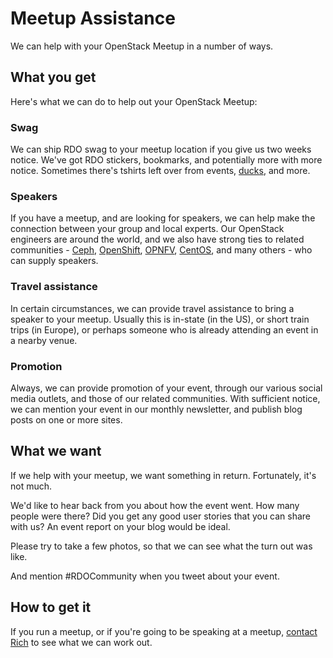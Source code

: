 # Meetup Assistance

We can help with your OpenStack Meetup in a number of ways.

## What you get

Here's what we can do to help out your OpenStack Meetup:

### Swag

We can ship RDO swag to your meetup location if you give us two weeks
notice. We've got RDO stickers, bookmarks, and potentially more with
more notice. Sometimes there's tshirts left over from events,
[ducks](https://www.rdoproject.org/blog/2015/10/ducks/), and more.

### Speakers

If you have a meetup, and are looking for speakers, we can help make the
connection between your group and local experts. Our OpenStack engineers
are around the world, and we also have strong ties to related
communities - [Ceph](http://ceph.com/),
[OpenShift](https://www.openshift.com/),
[OPNFV](https://www.opnfv.org/), [CentOS](http://centos.org), and many
others - who can supply speakers.

### Travel assistance

In certain circumstances, we can provide travel assistance to bring a
speaker to your meetup. Usually this is in-state (in the US), or short
train trips (in Europe), or perhaps someone who is already attending an
event in a nearby venue.

### Promotion

Always, we can provide promotion of your event, through our various
social media outlets, and those of our related communities. With
sufficient notice, we can mention your event in our monthly newsletter,
and publish blog posts on one or more sites.

## What we want

If we help with your meetup, we want something in return. Fortunately,
it's not much.

We'd like to hear back from you about how the event went. How many
people were there? Did you get any good user stories that you can share
with us? An event report on your blog would be ideal.

Please try to take a few photos, so that we can see what the turn out
was like.

And mention #RDOCommunity when you tweet about your event.

## How to get it

If you run a meetup, or if you're going to be speaking at a meetup,
[contact Rich](mailto:rbowen@redhat.com) to see what we can work out.

